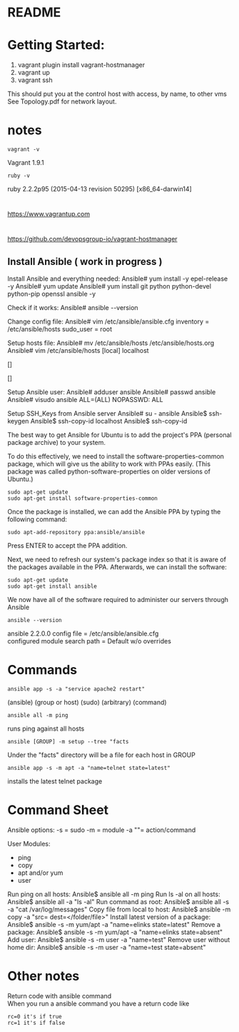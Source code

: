# README
#
# Getting Started:
 1. vagrant plugin install vagrant-hostmanager
 2. vagrant up
 3. vagrant ssh

 This should put you at the control host
 with access, by name, to other vms
 See Topology.pdf for network layout.

# notes

    vagrant -v
Vagrant 1.9.1

    ruby -v
ruby 2.2.2p95 (2015-04-13 revision 50295) [x86_64-darwin14]
#
https://www.vagrantup.com
#
https://github.com/devopsgroup-io/vagrant-hostmanager

## Install Ansible ( work in progress )

Install Ansible and everything needed:
Ansible# yum install -y epel-release -y
Ansible# yum update
Ansible# yum install git python python-devel python-pip openssl ansible -y

Check if it works:
Ansible# ansible --version

Change config file:
Ansible# vim /etc/ansible/ansible.cfg
inventory = /etc/ansible/hosts
sudo_user = root

Setup hosts file:
Ansible# mv /etc/ansible/hosts /etc/ansible/hosts.org
Ansible# vim /etc/ansible/hosts
[local]
localhost

[<host group>]
<ip or fqdn of host>

[<host group>]
<ip or fqdn of host>
<ip or fqdn of host>

Setup Ansible user:
Ansible# adduser ansible
Ansible# passwd ansible
Ansible# visudo
ansible ALL=(ALL) NOPASSWD: ALL
<repeat on the other ansible hosts>

Setup SSH_Keys from Ansible server
Ansible# su - ansible
Ansible$ ssh-keygen
Ansible$ ssh-copy-id localhost
Ansible$ ssh-copy-id <host name>

The best way to get Ansible for Ubuntu is to add the project's PPA (personal package archive) to your system.

To do this effectively, we need to install the software-properties-common package, which will give us the ability to work with PPAs easily. (This package was called python-software-properties on older versions of Ubuntu.)

    sudo apt-get update
    sudo apt-get install software-properties-common

Once the package is installed, we can add the Ansible PPA by typing the following command:

    sudo apt-add-repository ppa:ansible/ansible

Press ENTER to accept the PPA addition.

Next, we need to refresh our system's package index so that it is aware of the packages available in the PPA. Afterwards, we can install the software:

    sudo apt-get update
    sudo apt-get install ansible

We now have all of the software required to administer our servers through Ansible

    ansible --version
ansible 2.2.0.0
  config file = /etc/ansible/ansible.cfg  
  configured module search path = Default w/o overrides

# Commands

    ansible app -s -a "service apache2 restart"

(ansible) (group or host) (sudo) (arbitrary) (command)

    ansible all -m ping

runs ping against all hosts

    ansible [GROUP] -m setup --tree "facts

Under the "facts" directory will be a file for each host in GROUP

    ansible app -s -m apt -a "name=telnet state=latest"

installs the latest telnet package

# Command Sheet

Ansible options:
-s = sudo
-m = module
-a "<command>"= action/command

User Modules:
- ping
- copy
- apt and/or yum
- user

Run ping on all hosts:
    Ansible$ ansible all -m ping
Run ls -al on all hosts:
    Ansible$ ansible all -a "ls -al"
Run command as root:
    Ansible$ ansible all -s -a "cat /var/log/messages"
Copy file from local to host:
    Ansible$ ansible <host group1> -m copy -a "src=<filenaam> dest=</folder/file>"
Install latest version of a package:
    Ansible$ ansible <host group> -s -m yum/apt -a "name=elinks state=latest"
Remove a package:
    Ansible$ ansible <host group> -s -m yum/apt -a "name=elinks state=absent"
Add user:
    Ansible$ ansible <host group> -s -m user -a "name=test"
Remove user without home dir:
    Ansible$ ansible <host group> -s -m user -a "name=test state=absent"

# Other notes

Return code with ansible command  
When you run a ansible command you have a return code like

    rc=0 it's if true
    rc=1 it's if false
